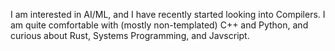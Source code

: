 I am interested in AI/ML, and I have recently started looking into Compilers. I am quite comfortable with (mostly non-templated) C++ and Python, and curious about Rust, Systems Programming, and Javscript.

<!---
hasref/hasref is a ✨ special ✨ repository because its `README.md` (this file) appears on your GitHub profile.
You can click the Preview link to take a look at your changes.
--->
